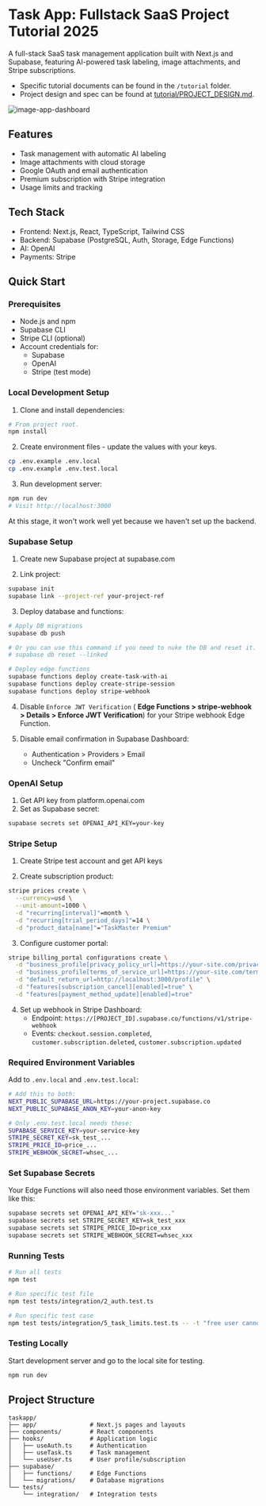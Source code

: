 # Task App: Fullstack SaaS Project Tutorial 2025

A full-stack SaaS task management application built with Next.js and Supabase, featuring AI-powered task labeling, image attachments, and Stripe subscriptions.

- Specific tutorial documents can be found in the `/tutorial` folder.
- Project design and spec can be found at [tutorial/PROJECT_DESIGN.md](tutorial/PROJECT_DESIGN.md).

![image-app-dashboard](tutorial/images/task-dashboard.png)

## Features

- Task management with automatic AI labeling
- Image attachments with cloud storage
- Google OAuth and email authentication
- Premium subscription with Stripe integration
- Usage limits and tracking

## Tech Stack

- Frontend: Next.js, React, TypeScript, Tailwind CSS
- Backend: Supabase (PostgreSQL, Auth, Storage, Edge Functions)
- AI: OpenAI
- Payments: Stripe

## Quick Start

### Prerequisites

- Node.js and npm
- Supabase CLI
- Stripe CLI (optional)
- Account credentials for:
  - Supabase
  - OpenAI
  - Stripe (test mode)

### Local Development Setup

1. Clone and install dependencies:

```bash
# From project root.
npm install
```

2. Create environment files - update the values with your keys.
```bash
cp .env.example .env.local
cp .env.example .env.test.local
```

3. Run development server:
```bash
npm run dev
# Visit http://localhost:3000
```

At this stage, it won't work well yet because we haven't set up the backend.

### Supabase Setup

1. Create new Supabase project at supabase.com

2. Link project:
```bash
supabase init
supabase link --project-ref your-project-ref
```

3. Deploy database and functions:

```bash
# Apply DB migrations
supabase db push

# Or you can use this command if you need to nuke the DB and reset it.
# supabase db reset --linked

# Deploy edge functions
supabase functions deploy create-task-with-ai
supabase functions deploy create-stripe-session
supabase functions deploy stripe-webhook
```

4. Disable `Enforce JWT Verification` ( **Edge Functions > stripe-webhook > Details > Enforce JWT Verification**) for your Stripe webhook Edge Function.

5. Disable email confirmation in Supabase Dashboard:
   - Authentication > Providers > Email
   - Uncheck "Confirm email"

### OpenAI Setup

1. Get API key from platform.openai.com
2. Set as Supabase secret:

```bash
supabase secrets set OPENAI_API_KEY=your-key
```

### Stripe Setup

1. Create Stripe test account and get API keys

2. Create subscription product:

```bash
stripe prices create \
  --currency=usd \
  --unit-amount=1000 \
  -d "recurring[interval]"=month \
  -d "recurring[trial_period_days]"=14 \
  -d "product_data[name]"="TaskMaster Premium"
```

3. Configure customer portal:

```bash
stripe billing_portal configurations create \
  -d "business_profile[privacy_policy_url]=https://your-site.com/privacy" \
  -d "business_profile[terms_of_service_url]=https://your-site.com/terms" \
  -d "default_return_url=http://localhost:3000/profile" \
  -d "features[subscription_cancel][enabled]=true" \
  -d "features[payment_method_update][enabled]=true"
```

4. Set up webhook in Stripe Dashboard:
   - Endpoint: `https://[PROJECT_ID].supabase.co/functions/v1/stripe-webhook`
   - Events: `checkout.session.completed`, `customer.subscription.deleted`, `customer.subscription.updated`

### Required Environment Variables

Add to `.env.local` and `.env.test.local`:

```bash
# Add this to both:
NEXT_PUBLIC_SUPABASE_URL=https://your-project.supabase.co
NEXT_PUBLIC_SUPABASE_ANON_KEY=your-anon-key

# Only .env.test.local needs these:
SUPABASE_SERVICE_KEY=your-service-key
STRIPE_SECRET_KEY=sk_test_...
STRIPE_PRICE_ID=price_...
STRIPE_WEBHOOK_SECRET=whsec_...
```

### Set Supabase Secrets

Your Edge Functions will also need those environment variables. Set them like this:

```bash
supabase secrets set OPENAI_API_KEY="sk-xxx..."
supabase secrets set STRIPE_SECRET_KEY=sk_test_xxx
supabase secrets set STRIPE_PRICE_ID=price_xxx
supabase secrets set STRIPE_WEBHOOK_SECRET=whsec_xxx
```

### Running Tests

```bash
# Run all tests
npm test

# Run specific test file
npm test tests/integration/2_auth.test.ts

# Run specific test case
npm test tests/integration/5_task_limits.test.ts -- -t "free user cannot exceed task limit"
```

### Testing Locally

Start development server and go to the local site for testing.

```bash
npm run dev
```

## Project Structure

```text
taskapp/
├── app/               # Next.js pages and layouts
├── components/        # React components
├── hooks/             # Application logic
│   ├── useAuth.ts     # Authentication
│   ├── useTask.ts     # Task management
│   └── useUser.ts     # User profile/subscription
├── supabase/
│   ├── functions/     # Edge Functions
│   └── migrations/    # Database migrations
└── tests/
    └── integration/   # Integration tests
```
